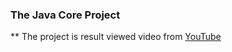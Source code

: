 ### The Java Core Project
** The project is result viewed video from [YouTube][video]



[video]:https://www.youtube.com/watch?v=OfbH8dJFz6M
